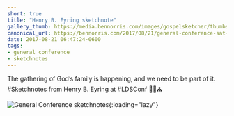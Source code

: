 ```yaml
---
short: true
title: "Henry B. Eyring sketchnote"
gallery_thumb: https://media.bennorris.com/images/gospelsketcher/thumbs/apr-17-1-eyring.jpg
canonical_url: https://bennorris.com/2017/08/21/general-conference-sat-am-1-eyring-sketchnote
date: 2017-08-21 06:47:24-0600
tags:
- general conference
- sketchnotes
---
```


The gathering of God’s family is happening, and we need to be part of it. #Sketchnotes from Henry B. Eyring at #LDSConf ✍🏼⛪️

![General Conference sketchnotes](https://media.bennorris.com/images/gospelsketcher/general-conference/apr-2017/apr-17-1-eyring.jpg){:loading="lazy"}
